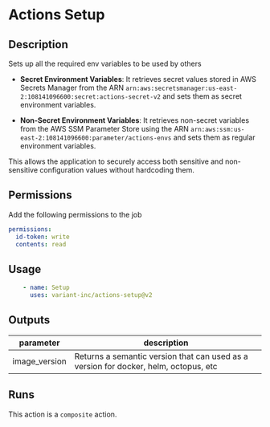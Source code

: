 # Actions Setup
<!-- markdownlint-disable line-length -->
<!-- action-docs-description -->
## Description

Sets up all the required env variables to be used by others

- **Secret Environment Variables**: It retrieves secret values stored in AWS Secrets Manager from the ARN `arn:aws:secretsmanager:us-east-2:108141096600:secret:actions-secret-v2` and sets them as secret environment variables.

- **Non-Secret Environment Variables**: It retrieves non-secret variables from the AWS SSM Parameter Store using the ARN `arn:aws:ssm:us-east-2:108141096600:parameter/actions-envs` and sets them as regular environment variables.

This allows the application to securely access both sensitive and non-sensitive configuration values without hardcoding them.

## Permissions

Add the following permissions to the job

```yaml
permissions:
  id-token: write
  contents: read
```

## Usage

```yaml
    - name: Setup
      uses: variant-inc/actions-setup@v2
```
<!-- action-docs-description -->

<!-- action-docs-inputs -->

<!-- action-docs-inputs -->
<!-- markdownlint-enable line-length -->

<!-- action-docs-outputs -->
## Outputs

| parameter | description |
| --- | --- |
| image_version | Returns a semantic version that can used as a version for docker, helm, octopus, etc |
<!-- action-docs-outputs -->

<!-- action-docs-runs -->
## Runs

This action is a `composite` action.
<!-- action-docs-runs -->
